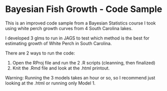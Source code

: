 # Bayesian Fish Growth - Code Sample
This is an improved code sample from a Bayesian Statistics course I took using white perch growth curves from 4 South Carolina lakes.  

I developed 3 glms to run in JAGS to test which method is the best for estimating growth of White Perch in South Carolina.  

There are 2 ways to run the code: 
1. Open the RProj file and run the 2 .R scripts (cleanning, then finalized)
2. Knit the .Rmd file and look at the .html printout.  

Warning: Running the 3 models takes an hour or so, so I recommend just looking at the .html or running only Model 1.  
